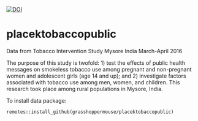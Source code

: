 [![DOI](https://zenodo.org/badge/98913705.svg)](https://zenodo.org/badge/latestdoi/98913705)

# placektobaccopublic

Data from Tobacco Intervention Study Mysore India March-April 2016

The purpose of this study is twofold: 1) test the effects of public health messages on smokeless tobacco use among pregnant and non-pregnant women and adolescent girls (age 14 and up); and 2) investigate factors associated with tobacco use among men, women, and children. This research took place among rural populations in Mysore, India.

To install data package:

```
remotes::install_github(grasshoppermouse/placektobaccopublic)
```
